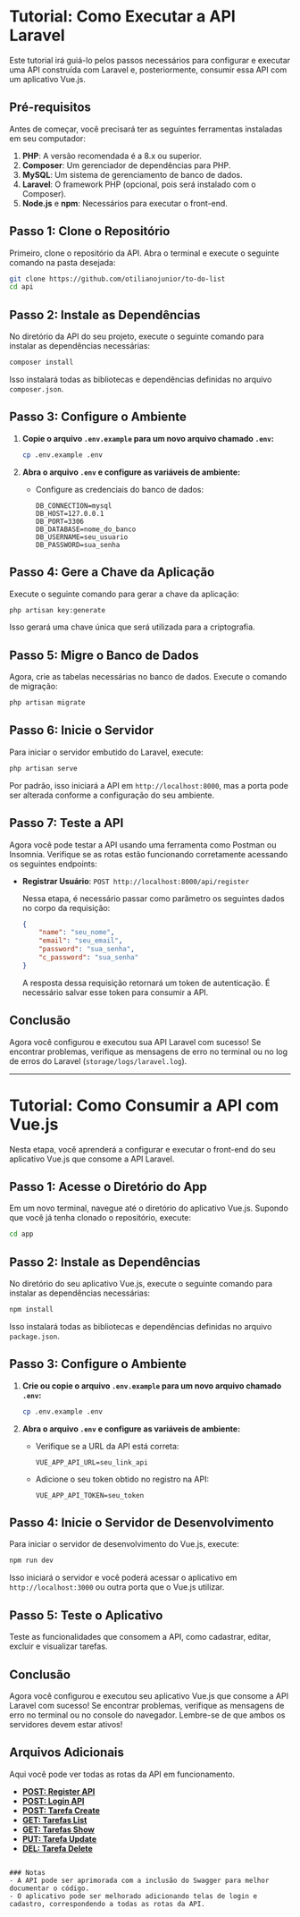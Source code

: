 # Tutorial: Como Executar a API Laravel

Este tutorial irá guiá-lo pelos passos necessários para configurar e executar uma API construída com Laravel e, posteriormente, consumir essa API com um aplicativo Vue.js.

## Pré-requisitos

Antes de começar, você precisará ter as seguintes ferramentas instaladas em seu computador:

1. **PHP**: A versão recomendada é a 8.x ou superior.
2. **Composer**: Um gerenciador de dependências para PHP.
3. **MySQL**: Um sistema de gerenciamento de banco de dados.
4. **Laravel**: O framework PHP (opcional, pois será instalado com o Composer).
5. **Node.js** e **npm**: Necessários para executar o front-end.

## Passo 1: Clone o Repositório

Primeiro, clone o repositório da API. Abra o terminal e execute o seguinte comando na pasta desejada:

```bash
git clone https://github.com/otilianojunior/to-do-list
cd api
```

## Passo 2: Instale as Dependências

No diretório da API do seu projeto, execute o seguinte comando para instalar as dependências necessárias:

```bash
composer install
```

Isso instalará todas as bibliotecas e dependências definidas no arquivo `composer.json`.

## Passo 3: Configure o Ambiente

1. **Copie o arquivo `.env.example` para um novo arquivo chamado `.env`:**

   ```bash
   cp .env.example .env
   ```

2. **Abra o arquivo `.env` e configure as variáveis de ambiente:**

   - Configure as credenciais do banco de dados:
     ```env
     DB_CONNECTION=mysql
     DB_HOST=127.0.0.1
     DB_PORT=3306
     DB_DATABASE=nome_do_banco
     DB_USERNAME=seu_usuario
     DB_PASSWORD=sua_senha
     ```

## Passo 4: Gere a Chave da Aplicação

Execute o seguinte comando para gerar a chave da aplicação:

```bash
php artisan key:generate
```

Isso gerará uma chave única que será utilizada para a criptografia.

## Passo 5: Migre o Banco de Dados

Agora, crie as tabelas necessárias no banco de dados. Execute o comando de migração:

```bash
php artisan migrate
```

## Passo 6: Inicie o Servidor

Para iniciar o servidor embutido do Laravel, execute:

```bash
php artisan serve
```

Por padrão, isso iniciará a API em `http://localhost:8000`, mas a porta pode ser alterada conforme a configuração do seu ambiente.

## Passo 7: Teste a API

Agora você pode testar a API usando uma ferramenta como Postman ou Insomnia. Verifique se as rotas estão funcionando corretamente acessando os seguintes endpoints:

- **Registrar Usuário**: `POST http://localhost:8000/api/register`

  Nessa etapa, é necessário passar como parâmetro os seguintes dados no corpo da requisição:
  
  ```json
  {
      "name": "seu_nome",
      "email": "seu_email",
      "password": "sua_senha",
      "c_password": "sua_senha"
  }
  ```

  A resposta dessa requisição retornará um token de autenticação. É necessário salvar esse token para consumir a API.

## Conclusão

Agora você configurou e executou sua API Laravel com sucesso! Se encontrar problemas, verifique as mensagens de erro no terminal ou no log de erros do Laravel (`storage/logs/laravel.log`).

---

# Tutorial: Como Consumir a API com Vue.js

Nesta etapa, você aprenderá a configurar e executar o front-end do seu aplicativo Vue.js que consome a API Laravel.

## Passo 1: Acesse o Diretório do App

Em um novo terminal, navegue até o diretório do aplicativo Vue.js. Supondo que você já tenha clonado o repositório, execute:

```bash
cd app
```

## Passo 2: Instale as Dependências

No diretório do seu aplicativo Vue.js, execute o seguinte comando para instalar as dependências necessárias:

```bash
npm install
```

Isso instalará todas as bibliotecas e dependências definidas no arquivo `package.json`.

## Passo 3: Configure o Ambiente

1. **Crie ou copie o arquivo `.env.example` para um novo arquivo chamado `.env`:**

   ```bash
   cp .env.example .env
   ```

2. **Abra o arquivo `.env` e configure as variáveis de ambiente:** 

   - Verifique se a URL da API está correta:
     ```env
     VUE_APP_API_URL=seu_link_api
     ```
   - Adicione o seu token obtido no registro na API:
     ```env
     VUE_APP_API_TOKEN=seu_token
     ```

## Passo 4: Inicie o Servidor de Desenvolvimento

Para iniciar o servidor de desenvolvimento do Vue.js, execute:

```bash
npm run dev
```

Isso iniciará o servidor e você poderá acessar o aplicativo em `http://localhost:3000` ou outra porta que o Vue.js utilizar.

## Passo 5: Teste o Aplicativo

Teste as funcionalidades que consomem a API, como cadastrar, editar, excluir e visualizar tarefas.

## Conclusão

Agora você configurou e executou seu aplicativo Vue.js que consome a API Laravel com sucesso! Se encontrar problemas, verifique as mensagens de erro no terminal ou no console do navegador. Lembre-se de que ambos os servidores devem estar ativos!

## Arquivos Adicionais

Aqui você pode ver todas as rotas da API em funcionamento.

- **[POST: Register API](assets/images/register-api.png)** 
- **[POST: Login API](assets/images/login-api.png)**
- **[POST: Tarefa Create](assets/images/tarefa-create.png)**
- **[GET: Tarefas List](assets/images/tarefas-list.png)**
- **[GET: Tarefas Show](assets/images/tarefa-show.png)**
- **[PUT: Tarefa Update](assets/images/tarefa-update.png)**
- **[DEL: Tarefa Delete](assets/images/tarefa-delete.png)**

```

### Notas
- A API pode ser aprimorada com a inclusão do Swagger para melhor documentar o código.
- O aplicativo pode ser melhorado adicionando telas de login e cadastro, correspondendo a todas as rotas da API.